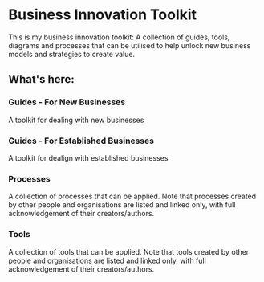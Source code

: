 # Business Innovation Toolkit

This is my business innovation toolkit: A collection of guides, tools, diagrams and
processes that can be utilised to help unlock new business models and
strategies to create value.

## What's here:

### Guides - For New Businesses

A toolkit for dealing with new businesses

### Guides - For Established Businesses

A toolkit for dealign with established businesses

### Processes

A collection of processes that can be applied. Note that processes created by
other people and organisations are listed and linked only, with full
acknowledgement of their creators/authors.

### Tools

A collection of tools that can be applied. Note that tools created by other
people and organisations are listed and linked only, with full acknowledgement
of their creators/authors.
